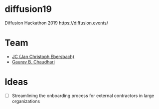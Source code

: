 # diffusion19
Diffusion Hackathon 2019 https://diffusion.events/

# Team

- [JC (Jan Christoph Ebersbach)](https://github.com/jceb/)
- [Gaurav B. Chaudhari](https://github.com/gauravc95/)

# Ideas

- [ ] Streamlining the onboarding process for external contractors in large organizations
